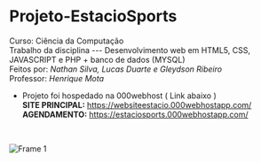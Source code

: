 # Projeto-EstacioSports
Curso: Ciência da Computação <br>
Trabalho da disciplina --- Desenvolvimento web em HTML5, CSS, JAVASCRIPT e PHP   + banco de dados (MYSQL) <br>
Feitos por:  <i>Nathan Silva, Lucas Duarte e Gleydson Ribeiro</i> <br>
Professor: <i>Henrique Mota</i> 

 - Projeto foi hospedado na 000webhost ( Link abaixo )  <br>
<b>SITE PRINCIPAL:</b> https://websiteestacio.000webhostapp.com/  <br>
<b>AGENDAMENTO:</b>  https://estaciosports.000webhostapp.com/ <br>
<br>

![Frame 1](https://github.com/Dev-nathansilva/Projeto-EstacioSports/assets/124079997/0fe34775-64e9-44e9-9bd1-671c355d2960)
